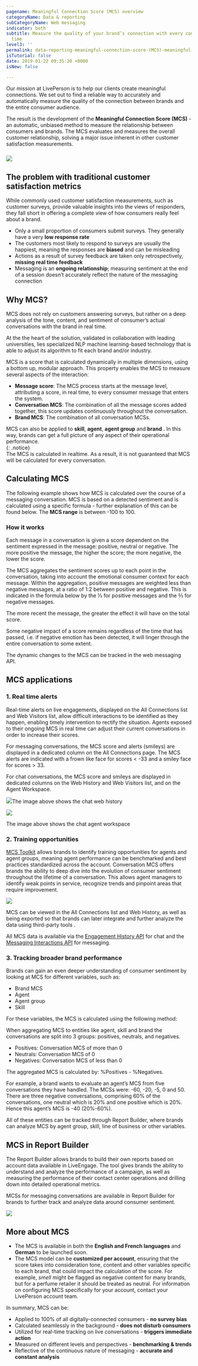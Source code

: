 ```yaml
---
pagename: Meaningful Connection Score (MCS) overview
categoryName: Data & reporting
subCategoryName: Web messaging
indicator: both
subtitle: Measure the quality of your brand’s connection with every consumer over
  time
level3: ''
permalink: data-reporting-meaningful-connection-score-(MCS)-meaningful-connection-score-(MCS)-overview.html
isTutorial: false
date: 2019-01-22 09:35:20 +0000
isNew: false

---
```

Our mission at LivePerson is to help our clients create meaningful connections. We set out to find a reliable way to accurately and automatically measure the quality of the connection between brands and the entire consumer audience.

The result is the development of the **Meaningful Connection Score (MCS)** - an automatic, unbiased method to measure the relationship between consumers and brands. The MCS evaluates and measures the overall customer relationship, solving a major issue inherent in other customer satisfaction measurements.

### ![](/img/meaningful-connection-score-(MCS)-overview1.png)

## The problem with traditional customer satisfaction metrics

While commonly used customer satisfaction measurements, such as customer surveys, provide valuable insights into the views of responders, they fall short in offering a complete view of how consumers really feel about a brand.

* Only a small proportion of consumers submit surveys. They generally have a very **low response rate**
* The customers most likely to respond to surveys are usually the happiest, meaning the responses are **biased** and can be misleading
* Actions as a result of survey feedback are taken only retrospectively, **missing real time feedback**
* Messaging is an **ongoing relationship**; measuring sentiment at the end of a session doesn’t accurately reflect the nature of the messaging connection

## Why MCS?

MCS does not rely on customers answering surveys, but rather on a deep analysis of the tone, content, and sentiment of consumer’s actual conversations with the brand in real time.

At the the heart of the solution, validated in collaboration with leading universities, lies specialized NLP machine learning-based technology that is able to adjust its algorithm to fit each brand and/or industry.

MCS is a score that is calculated dynamically in multiple dimensions, using a bottom up, modular approach. This property enables the MCS to measure several aspects of the interaction:

* **Message score**: The MCS process starts at the message level, attributing a score, in real time, to every consumer message that enters the system.
* **Conversation MCS**: The combination of all the message scores added together, this score updates continuously throughout the conversation.
* **Brand MCS**: The combination of all conversation MCSs.

MCS can also be applied to **skill**, **agent**, **agent group** and **brand** . In this way, brands can get a full picture of any aspect of their operational performance.  
{: .notice}  
The MCS is calculated in realtime. As a result, it is not guaranteed that MCS will be calculated for every conversation.

## Calculating MCS

The following example shows how MCS is calculated over the course of a messaging conversation. MCS is based on a detected sentiment and is calculated using a specific formula - further explanation of this can be found below. The **MCS range** is between -100 to 100.

### How it works

Each message in a conversation is given a score dependent on the sentiment expressed in the message: positive, neutral or negative. The more positive the message, the higher the score; the more negative, the lower the score.

The MCS aggregates the sentiment scores up to each point in the conversation, taking into account the emotional consumer context for each message. Within the aggregation, positive messages are weighted less than negative messages, at a ratio of 1:2 between positive and negative. This is indicated in the formula below by the ⅓ for positive messages and the ⅔ for negative messages.

The more recent the message, the greater the effect it will have on the total score.

Some negative impact of a score remains regardless of the time that has passed, i.e. if negative emotion has been detected, it will linger through the entire conversation to some extent.

The dynamic changes to the MCS can be tracked in the web messaging API.

## MCS applications

### **1. Real time alerts**

Real-time alerts on live engagements, displayed on the All Connections list and Web Visitors list, allow difficult interactions to be identified as they happen, enabling timely intervention to rectify the situation. Agents exposed to their ongoing MCS in real time can adjust their current conversations in order to increase their scores.

For messaging conversations, the MCS score and alerts (smileys) are displayed in a dedicated column on the All Connections page. The MCS alerts are indicated with a frown like face for scores < -33 and a smiley face for scores > 33.

For chat conversations, the MCS score and smileys are displayed in dedicated columns on the Web History and Web Visitors list, and on the Agent Workspace.

![](/img/meaningful-connection-score-(MCS)-overview2.png)The image above shows the chat web history

![](/img/meaningful-connection-score-(MCS)-overview3.png)

The image above shows the chat agent workspace

### **2. Training opportunities**

[MCS Toolkit]() allows brands to identify training opportunities for agents and agent groups, meaning agent performance can be benchmarked and best practices standardized across the account. Conversation MCS offers brands the ability to deep dive into the evolution of consumer sentiment throughout the lifetime of a conversation. This allows agent managers to identify weak points in service, recognize trends and pinpoint areas that require improvement.

![](/img/meaningful-connection-score-(MCS)-overview4.png)

MCS can be viewed in the All Connections list and Web History, as well as being exported so that brands can later integrate and further analyze the data using third-party tools .

All MCS data is available via the [Engagement History API](https://developers.liveperson.com/data-engagement-history-overview.html) for chat and the [Messaging Interactions API](https://developers.liveperson.com/data-messaging-interactions-overview.html) for messaging.

### **3. Tracking broader brand performance**

Brands can gain an even deeper understanding of consumer sentiment by looking at MCS for different variables, such as:

* Brand MCS
* Agent
* Agent group
* Skill

For these variables, the MCS is calculated using the following method:

When aggregating MCS to entities like agent, skill and brand the conversations are split into 3 groups: positives, neutrals, and negatives.

* Positives: Conversation MCS of more than 0
* Neutrals: Conversation MCS of 0
* Negatives: Conversation MCS of less than 0

The aggregated MCS is calculated by: %Positives - %Negatives.

For example, a brand wants to evaluate an agent’s MCS from five conversations they have handled. The MCSs were: -60, -20, -5, 0 and 50. There are three negative conversations, comprising 60% of the conversations, one neutral which is 20% and one positive which is 20%. Hence this agent’s MCS is -40 (20%-60%).

All of these entities can be tracked through Report Builder, where brands can analyze MCS by agent group, skill, line of business or other variables.

## MCS in Report Builder

The Report Builder allows brands to build their own reports based on account data available in LiveEngage. The tool gives brands the ability to understand and analyze the performance of a campaign, as well as measuring the performance of their contact center operations and drilling down into detailed operational metrics.

MCSs for messaging conversations are available in Report Builder for brands to further track and analyze data around consumer sentiment.

![](/img/meaningful-connection-score-(MCS)-overview5.png)

## More about MCS

* The MCS is available in both the **English and French languages** and **German** to be launched soon.
* The MCS model can be **customized per account**, ensuring that the score takes into consideration tone, content and other variables specific to each brand, that could impact the calculation of the score. For example, _smell_ might be flagged as negative content for many brands, but for a perfume retailer it should be treated as neutral. For information on configuring MCS specifically for your account, contact your LivePerson account team.

In summary, MCS can be:

* Applied to 100% of all digitally-connected consumers - **no survey bias**
* Calculated seamlessly in the background - **does not disturb consumers**
* Utilized for real-time tracking on live conversations - **triggers immediate action**
* Measured on different levels and perspectives - **benchmarking & trends**
* Reflective of the continuous nature of messaging - **accurate and constant analysis**
